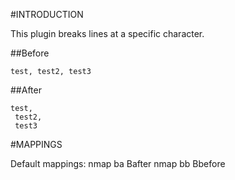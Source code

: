 
#INTRODUCTION

This plugin breaks lines at a specific character.

##Before

```
test, test2, test3
```

##After
```
test,
 test2,
 test3
```

#MAPPINGS

Default mappings:
  nmap <Leader>ba <Plug>Bafter
  nmap <Leader>bb <Plug>Bbefore
